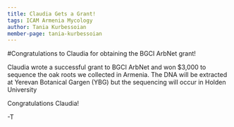 ```yaml
---
title: Claudia Gets a Grant!
tags: ICAM Armenia Mycology
author: Tania Kurbessoian
member-page: tania-kurbessoian
---
```


#Congratulations to Claudia for obtaining the BGCI ArbNet grant!

Claudia wrote a successful grant to BGCI ArbNet and won $3,000 to sequence the oak roots we collected in Armenia. 
The DNA will be extracted at Yerevan Botanical Gargen (YBG) but the sequencing will occur in Holden University

Congratulations Claudia!

-T
